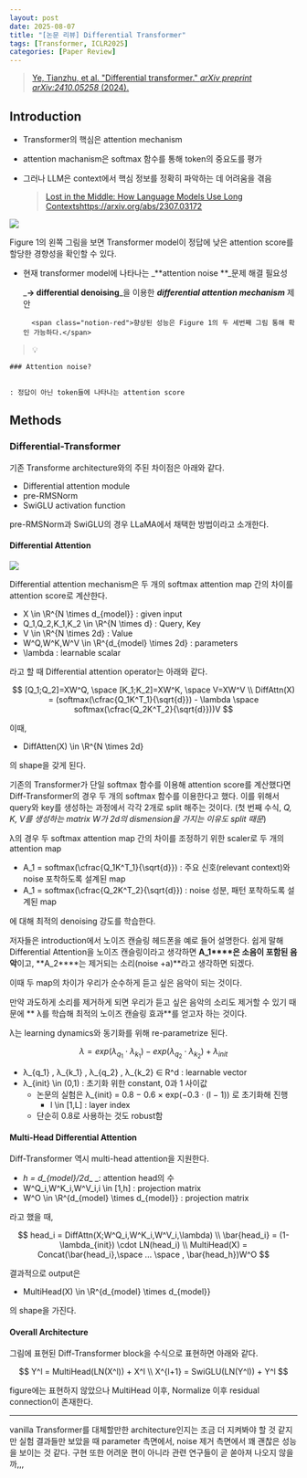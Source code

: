 ```yaml
---
layout: post
date: 2025-08-07
title: "[논문 리뷰] Differential Transformer"
tags: [Transformer, ICLR2025]
categories: [Paper Review]
---
```


> [Ye, Tianzhu, et al. "Differential transformer." ](https://arxiv.org/abs/2410.05258)[_arXiv preprint arXiv:2410.05258_](https://arxiv.org/abs/2410.05258)[ (2024).](https://arxiv.org/abs/2410.05258)



## Introduction

- Transformer의 핵심은 attention mechanism
- attention machanism은 softmax 함수를 통해 token의 중요도를 평가
- 그러나 LLM은 context에서 핵심 정보를 정확히 파악하는 데 어려움을 겪음

	> [Lost in the Middle: How Language Models Use Long Contextshttps://arxiv.org/abs/2307.03172](https://arxiv.org/abs/2307.03172)


![](https://prod-files-secure.s3.us-west-2.amazonaws.com/542b861c-36a8-4051-84e5-8804b6728dba/9083ea56-691a-4752-ae26-47f403431ac8/image.png?X-Amz-Algorithm=AWS4-HMAC-SHA256&X-Amz-Content-Sha256=UNSIGNED-PAYLOAD&X-Amz-Credential=ASIAZI2LB466TSZCY54W%2F20250901%2Fus-west-2%2Fs3%2Faws4_request&X-Amz-Date=20250901T080115Z&X-Amz-Expires=3600&X-Amz-Security-Token=IQoJb3JpZ2luX2VjEKf%2F%2F%2F%2F%2F%2F%2F%2F%2F%2FwEaCXVzLXdlc3QtMiJHMEUCIHxps4vvr7c4egm%2FZS2Ncqf1V1X0kYtzxMUpFo1vDJYTAiEA1ofV9I25R9VwqhH9w%2BccfrSwagqcVMa65%2BeST3F5Fngq%2FwMIEBAAGgw2Mzc0MjMxODM4MDUiDDjwqxPjguZeT7SyISrcAyywyPm2DZ6k2mQNC9r6t9w2z17J2UlFIS4rWiGxk8NiEwLnKQDxyIVKb%2BDhMfeWcRrf5i0C4I1CwBNQ2tgOPbtnH175l8Oq4uUohZlPDinOo6Y5dGy4w%2BczdOXfJFgTNPBFJKaFGuQwYQ5b94xZwPHL5B2I%2FrbUdihoYeYf51XSYky0rxLj9J4V%2FI%2BeanDiNYG3rqTpwVcVIdhPLfCwlCAXRTO%2FXD8jyDtGLHAm3rev6IOXm3S8lfB1RiHluMfnRkLhgW9ur1gYoDZo9wXs9WN12MBjLAoEniaZ0amtjJS3z1VjUz%2B60xJmNqJ%2FfJubttvYfb0f0xXIg5CJIBi8VTMncWF0en0dirUY8y63HOrbP2FsYxLM80CWgubN9ZUBiC7UvhVFHp3LGsA8sJ3Aeg%2BaaQD6QXbYCE8RxlXTTldSpYxs7f1kY8vk%2F7ku%2BtbEA0QsrJkC06UHNn6C75POLcd%2FkrLqhlr18sFM2fiy6V5EtgO47gIhdvp4bmiJ4RQwdZo1BgaTQdFCGmvzwtPl7AXUjVA0iodw7jPuq8Ckr2Yl1DDo%2BB%2Baduu1msBH1Ll71xii3w3R6N2cJBhKPsuYYE66U24vxsLv9Q4ifMj3raQ0M0ATGdq8eCsGcHdcMIyO1cUGOqUBrkNLTEiVBB1sXMxBjX%2FZLRC9PcC7GNIE56nYcbDlQ4Oevq6Qfw7DlQjFUVUu3Bw6Y00uAcJVDUnPkoZ08Nre2uEG%2BlLn%2BlmdoqAyitxXVwPt%2FMJbKxl6DqbywRKbbcmeMK%2BaJLkHI3QGyVEhAmTwNNAj3HxJ%2B9mCbBzNd%2BKIxLXyGbi36BnKVb5W8EIFCRpudRqyQ5hL2dYudQBb5xP3whqQi8uL&X-Amz-Signature=5faad47a4ec76a23fe4c230946ce82c02ff1a720e3df52ceeac5d2fa66c0869b&X-Amz-SignedHeaders=host&x-amz-checksum-mode=ENABLED&x-id=GetObject)


Figure 1의 왼쪽 그림을 보면 Transformer model이 정답에 낮은 attention score를 할당한 경향성을 확인할 수 있다.

- 현재 transformer model에 나타나는 _**attention noise **_문제 해결 필요성

	_**→ differential denoising**_을 이용한 _**differential attention mechanism**_ 제안


		<span class="notion-red">향상된 성능은 Figure 1의 두 세번째 그림 통해 확인 가능하다.</span>


> 💡 


	### Attention noise?


	: 정답이 아닌 token들에 나타나는 attention score



## Methods



### Differential-Transformer


기존 Transforme architecture와의 주된 차이점은 아래와 같다.

- Differential attention module
- pre-RMSNorm
- SwiGLU activation function

pre-RMSNorm과 SwiGLU의 경우 LLaMA에서 채택한 방법이라고 소개한다.



#### Differential Attention


![](https://prod-files-secure.s3.us-west-2.amazonaws.com/542b861c-36a8-4051-84e5-8804b6728dba/116d70b2-1963-4810-9167-f4c7d8a06e8f/image.png?X-Amz-Algorithm=AWS4-HMAC-SHA256&X-Amz-Content-Sha256=UNSIGNED-PAYLOAD&X-Amz-Credential=ASIAZI2LB466TSZCY54W%2F20250901%2Fus-west-2%2Fs3%2Faws4_request&X-Amz-Date=20250901T080115Z&X-Amz-Expires=3600&X-Amz-Security-Token=IQoJb3JpZ2luX2VjEKf%2F%2F%2F%2F%2F%2F%2F%2F%2F%2FwEaCXVzLXdlc3QtMiJHMEUCIHxps4vvr7c4egm%2FZS2Ncqf1V1X0kYtzxMUpFo1vDJYTAiEA1ofV9I25R9VwqhH9w%2BccfrSwagqcVMa65%2BeST3F5Fngq%2FwMIEBAAGgw2Mzc0MjMxODM4MDUiDDjwqxPjguZeT7SyISrcAyywyPm2DZ6k2mQNC9r6t9w2z17J2UlFIS4rWiGxk8NiEwLnKQDxyIVKb%2BDhMfeWcRrf5i0C4I1CwBNQ2tgOPbtnH175l8Oq4uUohZlPDinOo6Y5dGy4w%2BczdOXfJFgTNPBFJKaFGuQwYQ5b94xZwPHL5B2I%2FrbUdihoYeYf51XSYky0rxLj9J4V%2FI%2BeanDiNYG3rqTpwVcVIdhPLfCwlCAXRTO%2FXD8jyDtGLHAm3rev6IOXm3S8lfB1RiHluMfnRkLhgW9ur1gYoDZo9wXs9WN12MBjLAoEniaZ0amtjJS3z1VjUz%2B60xJmNqJ%2FfJubttvYfb0f0xXIg5CJIBi8VTMncWF0en0dirUY8y63HOrbP2FsYxLM80CWgubN9ZUBiC7UvhVFHp3LGsA8sJ3Aeg%2BaaQD6QXbYCE8RxlXTTldSpYxs7f1kY8vk%2F7ku%2BtbEA0QsrJkC06UHNn6C75POLcd%2FkrLqhlr18sFM2fiy6V5EtgO47gIhdvp4bmiJ4RQwdZo1BgaTQdFCGmvzwtPl7AXUjVA0iodw7jPuq8Ckr2Yl1DDo%2BB%2Baduu1msBH1Ll71xii3w3R6N2cJBhKPsuYYE66U24vxsLv9Q4ifMj3raQ0M0ATGdq8eCsGcHdcMIyO1cUGOqUBrkNLTEiVBB1sXMxBjX%2FZLRC9PcC7GNIE56nYcbDlQ4Oevq6Qfw7DlQjFUVUu3Bw6Y00uAcJVDUnPkoZ08Nre2uEG%2BlLn%2BlmdoqAyitxXVwPt%2FMJbKxl6DqbywRKbbcmeMK%2BaJLkHI3QGyVEhAmTwNNAj3HxJ%2B9mCbBzNd%2BKIxLXyGbi36BnKVb5W8EIFCRpudRqyQ5hL2dYudQBb5xP3whqQi8uL&X-Amz-Signature=e51ac9988595b53f844259bb31fce142edc2a9e8cac57d415edb94dfa42bac12&X-Amz-SignedHeaders=host&x-amz-checksum-mode=ENABLED&x-id=GetObject)


Differential attention mechanism은 두 개의 softmax attention map 간의 차이를 attention score로 계산한다.

- X \in \R^{N \times d\_{model}} : given input
- Q\_1,Q\_2,K\_1,K\_2 \in \R^{N \times d} : Query, Key
- V \in \R^{N \times 2d} : Value
- W^Q,W^K,W^V \in \R^{d\_{model} \times 2d} : parameters
- \lambda : learnable scalar

라고 할 때 Differential attention operator는 아래와 같다.


$$
[Q_1;Q_2]=XW^Q, \space [K_1;K_2]=XW^K, \space V=XW^V \\
DiffAttn(X) = (softmax(\cfrac{Q_1K^T_1}{\sqrt{d}}) - \lambda \space softmax(\cfrac{Q_2K^T_2}{\sqrt{d}}))V
$$


이때,

- DiffAtten(X) \in \R^{N \times 2d}

의 shape을 갖게 된다.


기존의 Transformer가 단일 softmax 함수를 이용해 attention score를 계산했다면 Diff-Transformer의 경우 두 개의 softmax 함수를 이용한다고 했다. 이를 위해서 query와 key를 생성하는 과정에서 각각 2개로 split 해주는 것이다. <span class="notion-red">(첫 번째 수식, </span><span class="notion-red">_Q, K, V를 생성하는 matrix W가 2d의 dismension을 가지는 이유도 split 때문_</span><span class="notion-red">)</span>


 λ의 경우 두 softmax attention map 간의 차이를 조정하기 위한 scaler로 두 개의 attention map

- A\_1 = softmax(\cfrac{Q\_1K^T\_1}{\sqrt{d}}) : 주요 신호(relevant context)와 noise 포착하도록 설계된 map
- A\_1 = softmax(\cfrac{Q\_2K^T\_2}{\sqrt{d}}) : noise 성분, 패턴 포착하도록 설계된 map 

에 대해 최적의 denoising 강도를 학습한다.


저자들은 introduction에서 노이즈 캔슬링 헤드폰을 예로 들어 설명한다. 쉽게 말해 Differential Attention을 노이즈 캔슬링이라고 생각하면 **A\_1****은 소음이 포함된 음악**이고, **A\_2****는 제거되는 소리(noise +a)**라고 생각하면 되겠다. 


이때 두 map의 차이가 우리가 순수하게 듣고 싶은 음악이 되는 것이다. 


만약 과도하게 소리를 제거하게 되면 우리가 듣고 싶은 음악의 소리도 제거할 수 있기 때문에 ** λ를 학습해 최적의 노이즈 캔슬링 효과**를 얻고자 하는 것이다.


λ는 learning dynamics와 동기화를 위해 re-parametrize 된다.


$$
\lambda = exp(\lambda_{q_1} \cdot \lambda_{k_1}) - exp(\lambda_{q_2} \cdot \lambda_{k_2}) + \lambda_{init}
$$

- λ\_{q\_1} , λ\_{k\_1} , λ\_{q\_2} , λ\_{k\_2} ∈ R^d : learnable vector
- λ\_{init} \in (0,1) : 초기화 위한 constant, 0과 1 사이값
	- 논문의 실험은 λ\_{init} = 0.8 − 0.6 × exp(−0.3 · (l − 1)) 로 초기화해 진행
		- l \in [1,L] : layer index
	- 단순히 0.8로 사용하는 것도 robust함


#### **Multi-Head Differential Attention**


Diff-Transformer 역시 multi-head attention을 지원한다.

- _h = d\_{model}/2d__ _: attention head의 수
- W^Q\_i,W^K\_i,W^V\_i,i \in [1,h] : projection matrix
- W^O \in \R^{d\_{model} \times d\_{model}} : projection matrix

라고 했을 때,


$$
head_i = DiffAttn(X;W^Q_i,W^K_i,W^V_i,\lambda) \\
\bar{head_i} = (1-\lambda_{init}) \cdot LN(head_i) \\
MultiHead(X) = Concat(\bar{head_i},\space ... \space , \bar{head_h})W^O
$$


결과적으로 output은

- MultiHead(X) \in \R^{d\_{model} \times d\_{model}}

의 shape을 가진다.



#### Overall Architecture


그림에 표현된 Diff-Transformer block을 수식으로 표현하면 아래와 같다.


$$
Y^l = MultiHead(LN(X^l)) + X^l \\
X^{l+1} = SwiGLU(LN(Y^l)) + Y^l
$$


figure에는 표현하지 않았으나 MultiHead 이후, Normalize 이후 residual connection이 존재한다.


---


vanilla Transformer를 대체할만한 architecture인지는 조금 더 지켜봐야 할 것 같지만 실험 결과들만 보았을 때 parameter 측면에서, noise 제거 측면에서 꽤 괜찮은 성능을 보이는 것 같다. 구현 또한 어려운 편이 아니라 관련 연구들이 곧 쏟아져 나오지 않을까,,,

